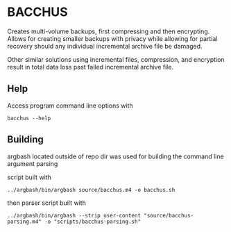 # BACCHUS

Creates multi-volume backups, first compressing and then encrypting.
Allows for creating smaller backups with privacy while allowing
for partial recovery should any individual incremental archive
file be damaged.

Other similar solutions using incremental files, compression, and
encryption result in total data loss past failed incremental archive file.

## Help

Access program command line options with

    bacchus --help

## Building

argbash located outside of repo dir was used for building the command line argument parsing

script built with

    ../argbash/bin/argbash source/bacchus.m4 -o bacchus.sh

then parser script built with

    ../argbash/bin/argbash --strip user-content "source/bacchus-parsing.m4" -o "scripts/bacchus-parsing.sh"
